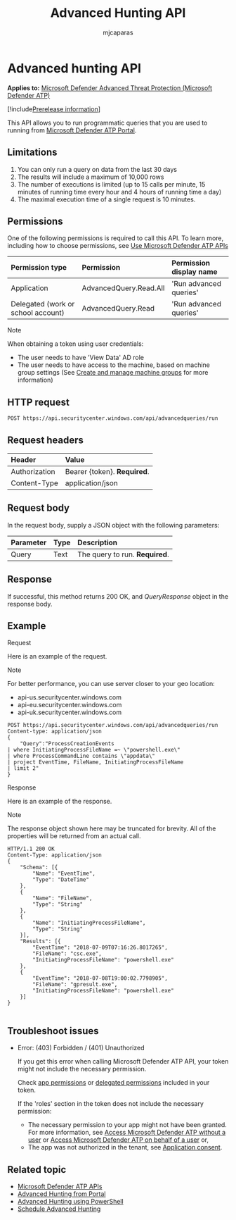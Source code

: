 ﻿---
title: Advanced Hunting API
description: Use this API to run advanced queries
keywords: apis, supported apis, advanced hunting, query
search.product: eADQiWindows 10XVcnh
ms.prod: w10
ms.mktglfcycl: deploy
ms.sitesec: library
ms.pagetype: security
ms.author: macapara
author: mjcaparas
ms.localizationpriority: medium
manager: dansimp
audience: ITPro
ms.collection: M365-security-compliance 
ms.topic: article
ms.date: 09/03/2018
---

# Advanced hunting API

**Applies to:** [Microsoft Defender Advanced Threat Protection (Microsoft Defender ATP)](https://wincom.blob.core.windows.net/documents/Windows10_Commercial_Comparison.pdf)

[!include[Prerelease information](prerelease.md)]

This API allows you to run programmatic queries that you are used to running from [Microsoft Defender ATP Portal](https://securitycenter.windows.com/hunting).


## Limitations
1. You can only run a query on data from the last 30 days
2. The results will include a maximum of 10,000 rows
3. The number of executions is limited (up to 15 calls per minute, 15 minutes of running time every hour and 4 hours of running time a day)
4. The maximal execution time of a single request is 10 minutes.

## Permissions
One of the following permissions is required to call this API. To learn more, including how to choose permissions, see [Use Microsoft Defender ATP APIs](apis-intro.md)

Permission type |	Permission	|	Permission display name
:---|:---|:---
Application |	AdvancedQuery.Read.All |	'Run advanced queries'
Delegated (work or school account) | AdvancedQuery.Read | 'Run advanced queries'

>[!Note]
> When obtaining a token using user credentials:
>- The user needs to have 'View Data' AD role
>- The user needs to have access to the machine, based on machine group settings (See [Create and manage machine groups](machine-groups-windows-defender-advanced-threat-protection.md) for more information)

## HTTP request
```
POST https://api.securitycenter.windows.com/api/advancedqueries/run
```

## Request headers

Header | Value 
:---|:---
Authorization | Bearer {token}. **Required**.
Content-Type	| application/json

## Request body
In the request body, supply a JSON object with the following parameters:

Parameter |	Type	| Description
:---|:---|:---
Query |	Text |	The query to run. **Required**.

## Response
If successful, this method returns 200 OK, and _QueryResponse_ object in the response body.


## Example

Request

Here is an example of the request.

>[!NOTE]
>For better performance, you can use server closer to your geo location:
> - api-us.securitycenter.windows.com
> - api-eu.securitycenter.windows.com
> - api-uk.securitycenter.windows.com

```
POST https://api.securitycenter.windows.com/api/advancedqueries/run
Content-type: application/json
{
	"Query":"ProcessCreationEvents  
| where InitiatingProcessFileName =~ \"powershell.exe\"
| where ProcessCommandLine contains \"appdata\"
| project EventTime, FileName, InitiatingProcessFileName 
| limit 2"
}
```

Response

Here is an example of the response.

>[!NOTE]
>The response object shown here may be truncated for brevity. All of the properties will be returned from an actual call.

```
HTTP/1.1 200 OK
Content-Type: application/json​
{
	"Schema": [{
		"Name": "EventTime",
		"Type": "DateTime"
	},
	{
		"Name": "FileName",
		"Type": "String"
	},
	{
		"Name": "InitiatingProcessFileName",
		"Type": "String"
	}],
	"Results": [{
		"EventTime": "2018-07-09T07:16:26.8017265",
		"FileName": "csc.exe",
		"InitiatingProcessFileName": "powershell.exe"
	},
	{
		"EventTime": "2018-07-08T19:00:02.7798905",
		"FileName": "gpresult.exe",
		"InitiatingProcessFileName": "powershell.exe"
	}]
}


```

## T​roubl​eshoot issues

- Error: (403) Forbidden / (401) Unauthorized
	
	
    If you get this error when calling Microsoft Defender ATP API, your token might not include the necessary permission.

	Check [app permissions](exposed-apis-create-app-webapp.md#validate-the-token) or [delegated permissions](exposed-apis-create-app-nativeapp.md#validate-the-token) included in your token.
	
    If the 'roles' section in the token does not include the necessary permission: 

	- The necessary permission to your app might not have been granted. For more information, see [Access Microsoft Defender ATP without a user](exposed-apis-create-app-webapp.md#create-an-app) or [Access Microsoft Defender ATP on behalf of a user](exposed-apis-create-app-nativeapp.md#create-an-app) or,
    - The app was not authorized in the tenant, see [Application consent](exposed-apis-create-app-webapp.md#application-consent).


## Related topic
- [Microsoft Defender ATP APIs](apis-intro.md)
- [Advanced Hunting from Portal](advanced-hunting-windows-defender-advanced-threat-protection.md)
- [Advanced Hunting using PowerShell](run-advanced-query-sample-powershell.md)
- [Schedule Advanced Hunting](run-advanced-query-sample-ms-flow.md)
